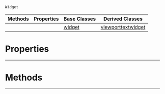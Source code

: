  `Widget`

|Methods|Properties|Base Classes|Derived Classes|
|---|---|---|---|
| | |[widget](https://github.com/PlasmaEngine/PlasmaDocs/tree/master/docs/C%2B%2B/code_reference/class_reference/widget.markdown)|[viewporttextwidget](https://github.com/PlasmaEngine/PlasmaDocs/tree/master/docs/C%2B%2B/code_reference/class_reference/viewporttextwidget.markdown)|


 #  Properties


---  
 #  Methods


---  
 

 